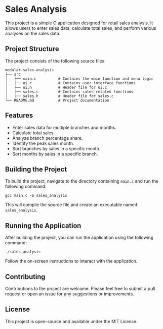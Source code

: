 # Sales Analysis

This project is a simple C application designed for retail sales analysis. It allows users to enter sales data, calculate total sales, and perform various analyses on the sales data.

## Project Structure

The project consists of the following source files:

```
modular-sales-analysis
├── src
│   ├── main.c          # Contains the main function and menu logic
│   ├── ui.c            # Contains user interface functions
│   ├── ui.h            # Header file for ui.c
│   ├── sales.c         # Contains sales-related functions
│   ├── sales.h         # Header file for sales.c
└── README.md           # Project documentation
```

## Features

- Enter sales data for multiple branches and months.
- Calculate total sales.
- Analyze branch percentage share.
- Identify the peak sales month.
- Sort branches by sales in a specific month.
- Sort months by sales in a specific branch.

## Building the Project

To build the project, navigate to the directory containing `main.c` and run the following command:

```
gcc main.c -o sales_analysis
```

This will compile the source file and create an executable named `sales_analysis`.

## Running the Application

After building the project, you can run the application using the following command:

```
./sales_analysis
```

Follow the on-screen instructions to interact with the application.

## Contributing

Contributions to the project are welcome. Please feel free to submit a pull request or open an issue for any suggestions or improvements.

## License

This project is open-source and available under the MIT License.